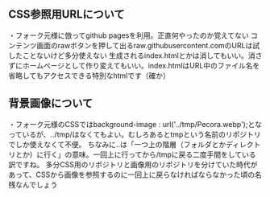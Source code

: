 ## CSS参照用URLについて
・フォーク元様に倣ってgithub pagesを利用。正直何やったのか覚えてない
コンテンツ画面のrawボタンを押して出るraw.githubusercontent.comのURLは試したことないけど多分使えない
生成されるindex.htmlとかは消してもいい。消さずにホームページとして作り変えてもいい。index.htmlはURL中のファイル名を省略してもアクセスできる特別なhtmlです（確か）
## 背景画像について
・フォーク元様のCSSではbackground-image : url('../tmp/Pecora.webp');となっているが、../tmp/はなくてもよい。むしろあるとtmpという名前のリポジトリでしか使えなくて不便。
ちなみに..は「一つ上の階層（フォルダとかディレクトリとか）に行く」の意味。一回上に行ってから/tmpに戻る二度手間をしている訳ですね。
多分CSS用のリポジトリと画像用のリポジトリを分けていた時代があって、CSSから画像を参照するのに一回上に戻らなければならなかった頃の名残なんでしょう
